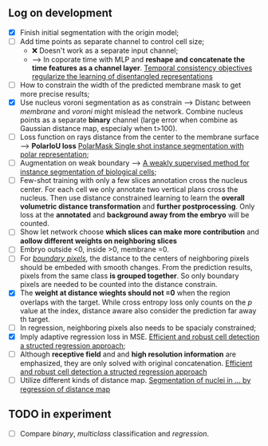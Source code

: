 ## Log on development
* [X] Finish initial segmentation with the origin model;
* [ ] Add time points as separate channel to control cell size;
    * :x: Doesn't work as a separate input channel;
    * --> In coporate time with MLP and **reshape and concatenate the time features as a channel layer**.
    [Temporal consistency objectives regularize the learning of disentangled representations](https://arxiv.org/abs/1908.11330?utm_source=feedburner&utm_medium=feed&utm_campaign=Feed%3A+arxiv%2FQSXk+%28ExcitingAds%21+cs+updates+on+arXiv.org%29)
* [ ] How to constrain the width of the predicted membrane mask to get more precise results; 
* [x] Use nucleus voroni segmentation as as constrain --> Distanc between *membrane* and *voroni*
might mislead the network. Combine nucleus points as a separate **binary** channel (large error
 when combine as Gaussian distance map, especialy when t>100). 
* [ ] Loss function on rays distance from the center to the membrane surface --> **PolarIoU loss**
[PolarMask Single shot instance segmentation with polar representation](https://www.evernote.com/l/AoJhyTxvDUpHB4W3c0I_mFJ53vH6_kb0zYQ/);
* [ ] Augmentation on weak boundary --> [A weakly supervised method for instance segmentation of biological cells](https://www.evernote.com/l/AoJWPvj9qcJNBa3uJVKN3qZZpMBn1q210QY/);
* [ ] Few-shot training with only a few slices annotation cross the nucleus center. For each
cell we only annotate two vertical plans cross the nucleus. Then use distance constrained 
learning to learn the **overall volumetric distance transformation** and **further 
postprocessing**. Only loss at the **annotated** and **background away from the embryo** will
be counted. 
* [ ] Show let network choose **which slices can make more contribution** and **aollow different
weights on neighboring slices** 
* [ ] Embryo outside <0, inside >0, membrane =0.
* [ ] For <u>*boundary pixels*</u>, the distance to the centers of neighboring pixels should be
embeded with smooth changes. From the prediction results, pixels from the same class **is grouped
together**. So only boundary pixels are needed to be counted into the distance constrain.
* [x] The **weight at distance wieghts should not =0** when the region overlaps with the target.
While cross entropy loss only counts on the *p* value at the index, distance aware also consider 
the prediction far away th target. 
* [ ] In regression, neighboring pixels also needs to be spacialy constrained;
* [x] Imply adaptive regression loss in MSE. [Efficient and robust cell detection a structed 
regression approach](https://www.evernote.com/l/AoICCQ4edg5Edbyb85gHuXHpnlAlDYL_rg0/);
* [ ] Although **receptive field** and and **high resolution information** are emphasized, they
 are only solved with original concatenation.  [Efficient and robust cell detection a structed 
regression approach](https://www.evernote.com/l/AoICCQ4edg5Edbyb85gHuXHpnlAlDYL_rg0/)
* [ ] Utilize different kinds of distance map. [Segmentation of nuclei in ... by regression of 
distance map](https://www.evernote.com/l/AoLGy88mbcdGn78jHUYnsAXsRHo-klBkOf0/)

## TODO in experiment
* [ ] Compare *binary*, *multiclass* classification and *regression*. 